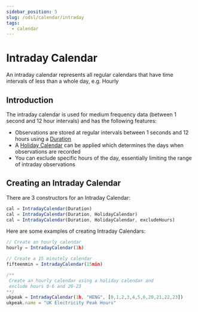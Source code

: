 ```yaml
---
sidebar_position: 5
slug: /odsl/calendar/intraday
tags:
  - calendar
---
```

Intraday Calendar
=================

An intraday calendar represents all regular calendars that have time intervals of less than a whole day, e.g. Hourly

## Introduction

The intraday calendar is used for medium frequency data (between 1 second and 12 hour intervals) and has the following features:

*   Observations are stored at regular intervals between 1 seconds and 12 hours using a [Duration](/docs/odsl/variable/Duration)    
*   A [Holiday Calendar](holiday) can be applied which determines the days when observations are recorded    
*   You can exclude specific hours of the day, essentially limiting the range of intraday observations
    

## Creating an Intraday Calendar

There are 3 constructors for an Intraday Calendar:

```js
cal = IntradayCalendar(Duration)
cal = IntradayCalendar(Duration, HolidayCalendar)
cal = IntradayCalendar(Duration, HolidayCalendar, excludeHours)
```

Here are some examples of creating Intraday Calendars:

```js
// Create an hourly calendar
hourly = IntradayCalendar(1h)

// Create a 15 minutely calendar
fifteenmin = IntradayCalendar(15min)

/** 
 Create an hourly calendar using a holiday calendar and 
 exclude hours 0-6 and 20-23
**/
ukpeak = IntradayCalendar(1h, "HENG", [0,1,2,3,4,5,6,20,21,22,23])
ukpeak.name = "UK Electricity Peak Hours"
```

